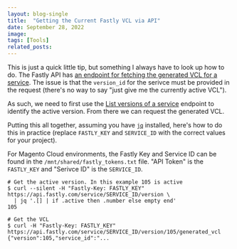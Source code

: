```yaml
---
layout: blog-single
title:  "Getting the Current Fastly VCL via API"
date: September 28, 2022
image: 
tags: [Tools]
related_posts:
---
```


This is just a quick little tip, but something I always have to look up how to do. The Fastly API has [an endpoint for fetching the generated VCL for a service](https://developer.fastly.com/reference/api/vcl-services/vcl/#get-custom-vcl-generated). The issue is that the `version_id` for the serivce must be provided in the request (there's no way to say "just give me the currently active VCL").

<!-- excerpt_separator -->

As such, we need to first use the [List versions of a service](https://developer.fastly.com/reference/api/services/version/#list-service-versions) endpoint to identify the active version. From there we can request the generated VCL.

Putting this all together, assuming you have [`jq`](https://stedolan.github.io/jq/) installed, here's how to do this in practice (replace `FASTLY_KEY` and `SERVICE_ID` with the correct values for your project).

<div class="tout tout--secondary">
<p>For Magento Cloud environments, the Fastly Key and Service ID can be found in the <code>/mnt/shared/fastly_tokens.txt</code> file. "API Token" is the <code>FASTLY_KEY</code> and "Serivce ID" is the <code>SERVICE_ID</code>.</p>
</div>

```
# Get the active version. In this example 105 is active
$ curl --silent -H "Fastly-Key: FASTLY_KEY" https://api.fastly.com/service/SERVICE_ID/version \
  | jq '.[] | if .active then .number else empty end'
105

# Get the VCL
$ curl -H "Fastly-Key: FASTLY_KEY" https://api.fastly.com/service/SERVICE_ID/version/105/generated_vcl
{"version":105,"service_id":"...
```
